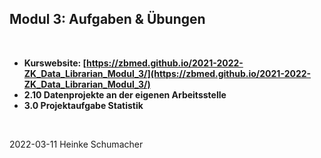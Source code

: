 ## Modul 3: Aufgaben & Übungen
<br/>

- **Kurswebsite: [https://zbmed.github.io/2021-2022-ZK_Data_Librarian_Modul_3/](https://zbmed.github.io/2021-2022-ZK_Data_Librarian_Modul_3/)**
- **2.10 Datenprojekte an der eigenen Arbeitsstelle**
- **3.0 Projektaufgabe Statistik**
<br/>

2022-03-11 Heinke Schumacher
